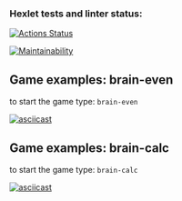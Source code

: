 ### Hexlet tests and linter status:

[![Actions Status](https://github.com/Kolyasamsa/frontend-project-44/actions/workflows/hexlet-check.yml/badge.svg)](https://github.com/Kolyasamsa/frontend-project-44/actions)

[![Maintainability](https://api.codeclimate.com/v1/badges/aa83eb96f1c0c2076e56/maintainability)](https://codeclimate.com/github/Kolyasamsa/frontend-project-44/maintainability)

## Game examples: brain-even

to start the game type: `brain-even`

[![asciicast](https://asciinema.org/a/kbASLx1UTNpFBdHBSRbCyi6wq.svg)](https://asciinema.org/a/kbASLx1UTNpFBdHBSRbCyi6wq)

## Game examples: brain-calc

to start the game type: `brain-calc`

[![asciicast](https://asciinema.org/a/X2Jq4QCRqc34TE0pl9QiHgVim.svg)](https://asciinema.org/a/X2Jq4QCRqc34TE0pl9QiHgVim)
